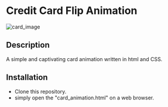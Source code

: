# Credit Card Flip Animation

![card_image](Credit-Card-Animation/resources/card_photo.png)

## Description
   A simple and captivating card animation written in html and CSS.
## Installation
  * Clone this repository.
  * simply open the "card_animation.html" on a web browser.
